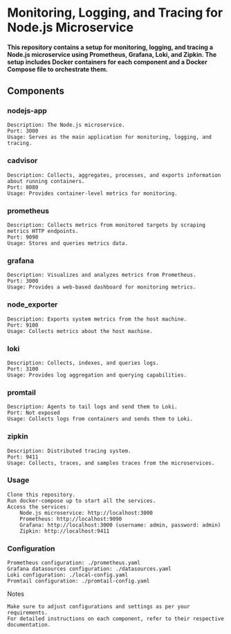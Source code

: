 # Monitoring, Logging, and Tracing for Node.js Microservice

#### This repository contains a setup for monitoring, logging, and tracing a Node.js microservice using Prometheus, Grafana, Loki, and Zipkin. The setup includes Docker containers for each component and a Docker Compose file to orchestrate them.

## Components
### nodejs-app

    Description: The Node.js microservice.
    Port: 3000
    Usage: Serves as the main application for monitoring, logging, and tracing.

### cadvisor

    Description: Collects, aggregates, processes, and exports information about running containers.
    Port: 8080
    Usage: Provides container-level metrics for monitoring.

### prometheus

    Description: Collects metrics from monitored targets by scraping metrics HTTP endpoints.
    Port: 9090
    Usage: Stores and queries metrics data.

### grafana

    Description: Visualizes and analyzes metrics from Prometheus.
    Port: 3000
    Usage: Provides a web-based dashboard for monitoring metrics.

### node_exporter

    Description: Exports system metrics from the host machine.
    Port: 9100
    Usage: Collects metrics about the host machine.

### loki

    Description: Collects, indexes, and queries logs.
    Port: 3100
    Usage: Provides log aggregation and querying capabilities.

### promtail

    Description: Agents to tail logs and send them to Loki.
    Port: Not exposed
    Usage: Collects logs from containers and sends them to Loki.

### zipkin

    Description: Distributed tracing system.
    Port: 9411
    Usage: Collects, traces, and samples traces from the microservices.

### Usage

    Clone this repository.
    Run docker-compose up to start all the services.
    Access the services:
        Node.js microservice: http://localhost:3000
        Prometheus: http://localhost:9090
        Grafana: http://localhost:3000 (username: admin, password: admin)
        Zipkin: http://localhost:9411

### Configuration

    Prometheus configuration: ./prometheus.yaml
    Grafana datasources configuration: ./datasources.yaml
    Loki configuration: ./local-config.yaml
    Promtail configuration: ./promtail-config.yaml

Notes

    Make sure to adjust configurations and settings as per your requirements.
    For detailed instructions on each component, refer to their respective documentation.

